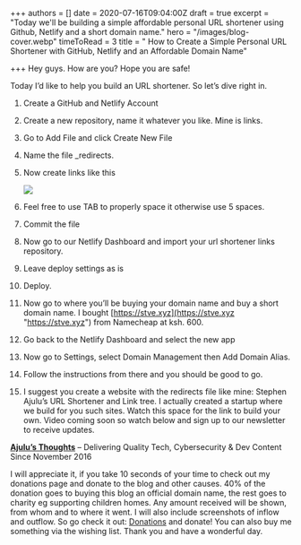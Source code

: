 +++
authors = []
date = 2020-07-16T09:04:00Z
draft = true
excerpt = "Today we'll be building a simple affordable personal URL shortener using Github, Netlify and a short domain name."
hero = "/images/blog-cover.webp"
timeToRead = 3
title = " How to Create a Simple Personal URL Shortener with GitHub, Netlify and an Affordable Domain Name"

+++
Hey guys. How are you? Hope you are safe!

Today I’d like to help you build an URL shortener. So let’s dive right in.

 1. Create a GitHub and Netlify Account
 2. Create a new repository, name it whatever you like. Mine is links.
 3. Go to Add File and click Create New File
 4. Name the file _redirects.
 5. Now create links like this

    ![](/images/screenshot_2020-07-14-stephenajulu-links2.png)
 6. Feel free to use TAB to properly space it otherwise use 5 spaces.
 7. Commit the file
 8. Now go to our Netlify Dashboard and import your url shortener links repository.
 9. Leave deploy settings as is
10. Deploy.
11. Now go to where you’ll be buying your domain name and buy a short domain name. I bought [https://stve.xyz](https://stve.xyz "https://stve.xyz") from Namecheap at ksh. 600.
12. Go back to the Netlify Dashboard and select the new app
13. Now go to Settings, select Domain Management then Add Domain Alias.
14. Follow the instructions from there and you should be good to go.
15. I suggest you create a website with the redirects file like mine: Stephen Ajulu’s URL Shortener and Link tree. I actually created a startup where we build for you such sites. Watch this space for the link to build your own. Video coming soon so watch below and sign up to our newsletter to receive updates.

[**Ajulu’s Thoughts**](https://ajulusthoughts.wordpress.com "Ajulu's Thoughts") – Delivering Quality Tech, Cybersecurity & Dev Content Since November 2016

I will appreciate it, if you take 10 seconds of your time to check out my donations page and donate to the blog and other causes. 40% of the donation goes to buying this blog an official domain name, the rest goes to charity eg supporting children homes. Any amount received will be shown, from whom and to where it went. I will also include screenshots of inflow and outflow. So go check it out: [Donations](https://ajulusthoughts.wordpress.com/donate "Donations") and donate! You can also buy me something via the wishing list. Thank you and have a wonderful day.